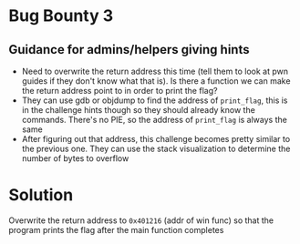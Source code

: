 # Bug Bounty 3

## Guidance for admins/helpers giving hints
- Need to overwrite the return address this time (tell them to look at pwn guides if they don't know what that is). Is there a function we can make the return address point to in order to print the flag?
- They can use gdb or objdump to find the address of `print_flag`, this is in the challenge hints though so they should already know the commands. There's no PIE, so the address of `print_flag` is always the same
- After figuring out that address, this challenge becomes pretty similar to the previous one. They can use the stack visualization to determine the number of bytes to overflow

# Solution
Overwrite the return address to `0x401216` (addr of win func) so that the program prints the flag after the main function completes
 
